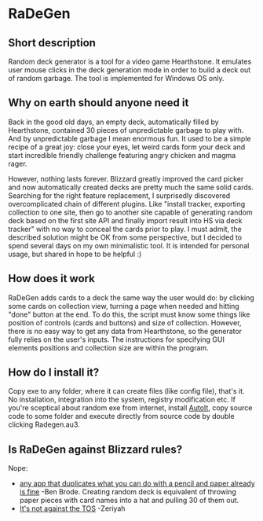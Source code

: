 # RaDeGen

## Short description
Random deck generator is a tool for a video game Hearthstone. It emulates user mouse clicks in the deck generation mode in order to build a deck out of random garbage. The tool is implemented for Windows OS only.

## Why on earth should anyone need it
Back in the good old days, an empty deck, automatically filled by Hearthstone, contained 30 pieces of unpredictable garbage to play with. And by unpredictable garbage I mean enormous fun. It used to be a simple recipe of a great joy: close your eyes, let weird cards form your deck and start incredible friendly challenge featuring angry chicken and magma rager.

However, nothing lasts forever. Blizzard greatly improved the card picker and now automatically created decks are pretty much the same solid cards. Searching for the right feature replacement, I surprisedly discovered overcomplicated chain of different plugins. Like "install tracker, exporting collection to one site, then go to another site capable of generating random deck based on the first site API and finally import result into HS via deck tracker" with no way to conceal the cards prior to play. I must admit, the described solution might be OK from some perspective, but I decided to spend several days on my own minimalistic tool. It is intended for personal usage, but shared in hope to be helpful :)

## How does it work
RaDeGen adds cards to a deck the same way the user would do: by clicking some cards on collection view, turning a page when needed and hitting "done" button at the end. To do this, the script must know some things like position of controls (cards and buttons) and size of collection. However, there is no easy way to get any data from Hearthstone, so the generator fully relies on the user's inputs. The instructions for specifying GUI elements positions and collection size are within the program.

## How do I install it?
Copy exe to any folder, where it can create files (like config file), that's it. No installation, integration into the system, registry modification etc. If you're sceptical about random exe from internet, install [AutoIt](https://www.autoitscript.com/site/autoit/), copy source code to some folder and execute directly from source code by double clicking Radegen.au3.

## Is RaDeGen against Blizzard rules?
Nope:
 - [any app that duplicates what you can do with a pencil and paper already is fine](https://twitter.com/bdbrode/status/511151446038179840) -Ben Brode. Creating random deck is equivalent of throwing paper pieces with card names into a hat and pulling 30 of them out.
 - [It's not against the TOS](https://twitter.com/CM_Zeriyah/status/589171381381672960) -Zeriyah
